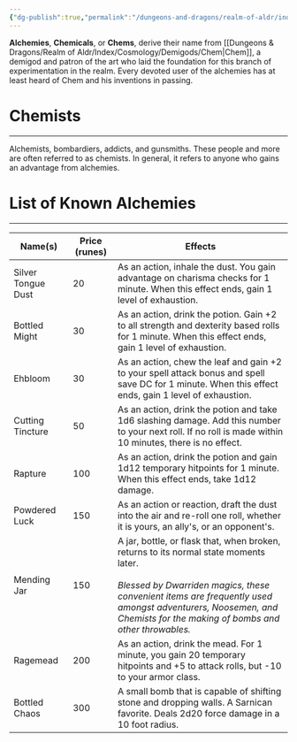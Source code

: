 ```yaml
---
{"dg-publish":true,"permalink":"/dungeons-and-dragons/realm-of-aldr/index/culture/alchemies/"}
---
```


**Alchemies**, **Chemicals**, or **Chems**, derive their name from [[Dungeons & Dragons/Realm of Aldr/Index/Cosmology/Demigods/Chem\|Chem]], a demigod and patron of the art who laid the foundation for this branch of experimentation in the realm. Every devoted user of the alchemies has at least heard of Chem and his inventions in passing.
# Chemists
---
Alchemists, bombardiers, addicts, and gunsmiths. These people and more are often referred to as chemists. In general, it refers to anyone who gains an advantage from alchemies.
# List of Known Alchemies
---

| Name(s)            | Price (runes) | Effects                                                                                                                                                                                                                                                          |
| ------------------ | ------------- | ---------------------------------------------------------------------------------------------------------------------------------------------------------------------------------------------------------------------------------------------------------------- |
| Silver Tongue Dust | 20            | As an action, inhale the dust. You gain advantage on charisma checks for 1 minute. When this effect ends, gain 1 level of exhaustion.                                                                                                                            |
| Bottled Might      | 30            | As an action, drink the potion. Gain +2 to all strength and dexterity based rolls for 1 minute. When this effect ends, gain 1 level of exhaustion.                                                                                                               |
| Ehbloom            | 30            | As an action, chew the leaf and gain +2 to your spell attack bonus and spell save DC for 1 minute. When this effect ends, gain 1 level of exhaustion.                                                                                                            |
| Cutting Tincture   | 50            | As an action, drink the potion and take 1d6 slashing damage. Add this number to your next roll. If no roll is made within 10 minutes, there is no effect.                                                                                                        |
| Rapture            | 100           | As an action, drink the potion and gain 1d12 temporary hitpoints for 1 minute. When this effect ends, take 1d12 damage.                                                                                                                                          |
| Powdered Luck      | 150           | As an action or reaction, draft the dust into the air and re-roll one roll, whether it is yours, an ally's, or an opponent's.                                                                                                                                    |
| Mending Jar        | 150           | A jar, bottle, or flask that, when broken, returns to its normal state moments later.<br><br>*Blessed by Dwarriden magics, these convenient items are frequently used amongst adventurers, Noosemen, and Chemists for the making of bombs and other throwables.* |
| Ragemead           | 200           | As an action, drink the mead. For 1 minute, you gain 20 temporary hitpoints and +5 to attack rolls, but -10 to your armor class.                                                                                                                                 |
| Bottled Chaos      | 300           | A small bomb that is capable of shifting stone and dropping walls. A Sarnican favorite. Deals 2d20 force damage in a 10 foot radius.                                                                                                                             |


